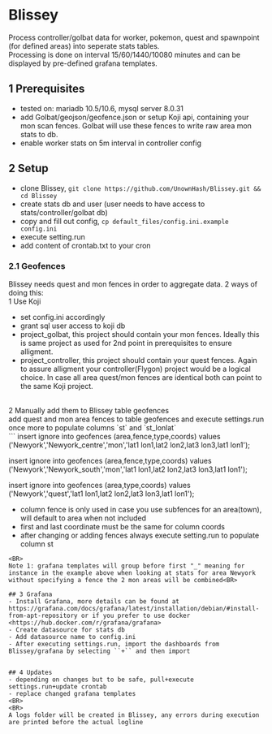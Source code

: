 # Blissey

Process controller/golbat data for worker, pokemon, quest and spawnpoint (for defined areas) into seperate stats tables.<BR>
Processing is done on interval 15/60/1440/10080 minutes and can be displayed by pre-defined grafana templates.
<BR>


## 1 Prerequisites
- tested on: mariadb 10.5/10.6, mysql server 8.0.31
- add Golbat/geojson/geofence.json or setup Koji api, containing your mon scan fences. Golbat will use these fences to write raw area mon stats to db.
- enable worker stats on 5m interval in controller config

## 2 Setup
- clone Blissey, `git clone https://github.com/UnownHash/Blissey.git && cd Blissey`
- create stats db and user (user needs to have access to stats/controller/golbat db)
- copy and fill out config, `cp default_files/config.ini.example config.ini`
- execute setting.run
- add content of crontab.txt to your cron

### 2.1 Geofences
Blissey needs quest and mon fences in order to aggregate data. 2 ways of doing this:<BR>
1 Use Koji<BR>
- set config.ini accordingly
- grant sql user access to koji db
- project_golbat, this project should contain your mon fences. Ideally this is same project as used for 2nd point in prerequisites to ensure alligment. 
- project_controller, this project should contain your quest fences. Again to assure alligment your controller(Flygon) project would be a logical choice.
In case all area quest/mon fences are identical both can point to the same Koji project. 
<BR>
2 Manually add them to Blissey table geofences<BR>
add quest and mon area fences to table geofences and execute settings.run once more to populate columns `st` and `st_lonlat`<BR>
```
insert ignore into geofences (area,fence,type,coords) values
('Newyork','Newyork_centre','mon','lat1 lon1,lat2 lon2,lat3 lon3,lat1 lon1');

insert ignore into geofences (area,fence,type,coords) values
('Newyork','Newyork_south','mon','lat1 lon1,lat2 lon2,lat3 lon3,lat1 lon1');

insert ignore into geofences (area,type,coords) values
('Newyork','quest','lat1 lon1,lat2 lon2,lat3 lon3,lat1 lon1');

- column fence is only used in case you use subfences for an area(town), will default to area when not included
- first and last coordinate must be the same for column coords
- after changing or adding fences always execute setting.run to populate column st
```
<BR>
Note 1: grafana templates will group before first "_" meaning for instance in the example above when looking at stats for area Newyork without specifying a fence the 2 mon areas will be combined<BR>

## 3 Grafana
- Install Grafana, more details can be found at https://grafana.com/docs/grafana/latest/installation/debian/#install-from-apt-repository or if you prefer to use docker <https://hub.docker.com/r/grafana/grafana>
- Create datasource for stats db
- Add datasource name to config.ini
- After executing settings.run, import the dashboards from Blissey/grafana by selecting ``+`` and then import


## 4 Updates
- depending on changes but to be safe, pull+execute settings.run+update crontab
- replace changed grafana templates
<BR>
<BR>
A logs folder will be created in Blissey, any errors during execution are printed before the actual logline
